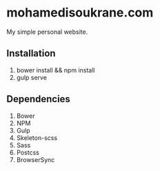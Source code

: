 # mohamedisoukrane.com
My simple personal website.

## Installation
1. bower install && npm install
2. gulp serve

## Dependencies
1. Bower
2. NPM
3. Gulp
4. Skeleton-scss
5. Sass
6. Postcss
7. BrowserSync
